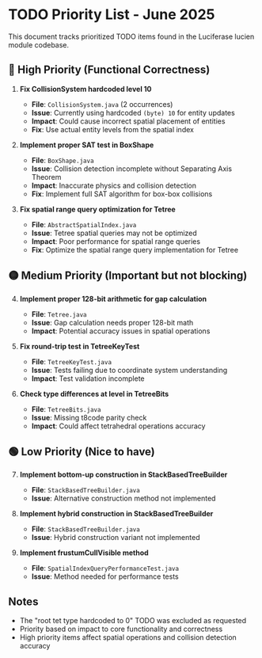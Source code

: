 # TODO Priority List - June 2025

This document tracks prioritized TODO items found in the Luciferase lucien module codebase.

## 🔴 High Priority (Functional Correctness)

1. **Fix CollisionSystem hardcoded level 10**
    - **File**: `CollisionSystem.java` (2 occurrences)
    - **Issue**: Currently using hardcoded `(byte) 10` for entity updates
    - **Impact**: Could cause incorrect spatial placement of entities
    - **Fix**: Use actual entity levels from the spatial index

2. **Implement proper SAT test in BoxShape**
    - **File**: `BoxShape.java`
    - **Issue**: Collision detection incomplete without Separating Axis Theorem
    - **Impact**: Inaccurate physics and collision detection
    - **Fix**: Implement full SAT algorithm for box-box collisions

3. **Fix spatial range query optimization for Tetree**
    - **File**: `AbstractSpatialIndex.java`
    - **Issue**: Tetree spatial queries may not be optimized
    - **Impact**: Poor performance for spatial range queries
    - **Fix**: Optimize the spatial range query implementation for Tetree

## 🟡 Medium Priority (Important but not blocking)

4. **Implement proper 128-bit arithmetic for gap calculation**
    - **File**: `Tetree.java`
    - **Issue**: Gap calculation needs proper 128-bit math
    - **Impact**: Potential accuracy issues in spatial operations

5. **Fix round-trip test in TetreeKeyTest**
    - **File**: `TetreeKeyTest.java`
    - **Issue**: Tests failing due to coordinate system understanding
    - **Impact**: Test validation incomplete

6. **Check type differences at level in TetreeBits**
    - **File**: `TetreeBits.java`
    - **Issue**: Missing t8code parity check
    - **Impact**: Could affect tetrahedral operations accuracy

## 🟢 Low Priority (Nice to have)

7. **Implement bottom-up construction in StackBasedTreeBuilder**
    - **File**: `StackBasedTreeBuilder.java`
    - **Issue**: Alternative construction method not implemented

8. **Implement hybrid construction in StackBasedTreeBuilder**
    - **File**: `StackBasedTreeBuilder.java`
    - **Issue**: Hybrid construction variant not implemented

9. **Implement frustumCullVisible method**
    - **File**: `SpatialIndexQueryPerformanceTest.java`
    - **Issue**: Method needed for performance tests

## Notes

- The "root tet type hardcoded to 0" TODO was excluded as requested
- Priority based on impact to core functionality and correctness
- High priority items affect spatial operations and collision detection accuracy

